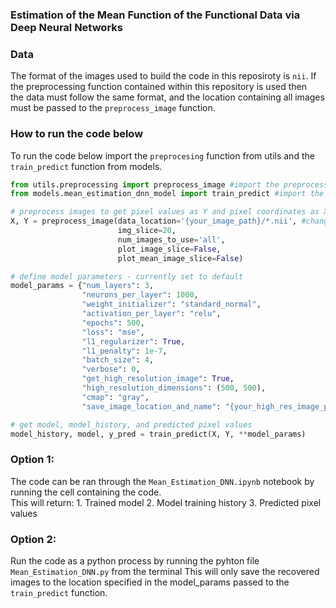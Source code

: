 ### Estimation of the Mean Function of the Functional Data via Deep Neural Networks  

### Data
The format of the images used to build the code in this reposiroty is `nii`. If the preprocessing function contained within this repository is used then  
the data must follow the same format, and the location containing all images must be passed to the `preprocess_image` function.

### How to run the code below
To run the code below import the `preprocesing` function from utils and the `train_predict` function from models.  

```python
from utils.preprocessing import preprocess_image #import the preprocessing function from utils
from models.mean_estimation_dnn_model import train_predict #import the train_model function from models

# preprocess images to get pixel values as Y and pixel coordinates as X
X, Y = preprocess_image(data_location='{your_image_path}/*.nii', #change {your_image_path} to the location where your images are saved
                        img_slice=20,
                        num_images_to_use='all',
                        plot_image_slice=False,
                        plot_mean_image_slice=False)

# define model parameters - currently set to default
model_params = {"num_layers": 3,
                "neurons_per_layer": 1000,
                "weight_initializer": "standard_normal",
                "activation_per_layer": "relu",
                "epochs": 500,
                "loss": "mse",
                "l1_regularizer": True,
                "l1_penalty": 1e-7,
                "batch_size": 4,
                "verbose": 0,
                "get_high_resolution_image": True,
                "high_resolution_dimensions": (500, 500),
                "cmap": "gray",
                "save_image_location_and_name": "{your_high_res_image_path}.png"} #change {your_high_res_image_path} to where the images must be saved

# get model, model_history, and predicted pixel values
model_history, model, y_pred = train_predict(X, Y, **model_params)
```

### Option 1:  
The code can be ran through the `Mean_Estimation_DNN.ipynb` notebook by running the cell containing the code.  
This will return:
    1. Trained model
    2. Model training history
    3. Predicted pixel values

### Option 2:
Run the code as a python process by running the pyhton file `Mean_Estimation_DNN.py` from the terminal
This will only save the recovered images to the location specified in the model_params passed to the `train_predict` function.
